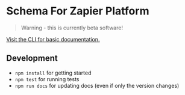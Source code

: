 # Schema For Zapier Platform

> Warning - this is currently beta software!

[Visit the CLI for basic documentation.](https://www.npmjs.com/package/zapier-platform-cli)

## Development

- `npm install` for getting started
- `npm test` for running tests
- `npm run docs` for updating docs (even if only the version changes)
